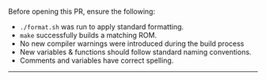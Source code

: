 <!-- Leave this text intact in your PR -->

Before opening this PR, ensure the following:

- `./format.sh` was run to apply standard formatting.
- `make` successfully builds a matching ROM.
- No new compiler warnings were introduced during the build process
- New variables & functions should follow standard naming conventions.
- Comments and variables have correct spelling.

---

<!-- Add additional comments below -->
